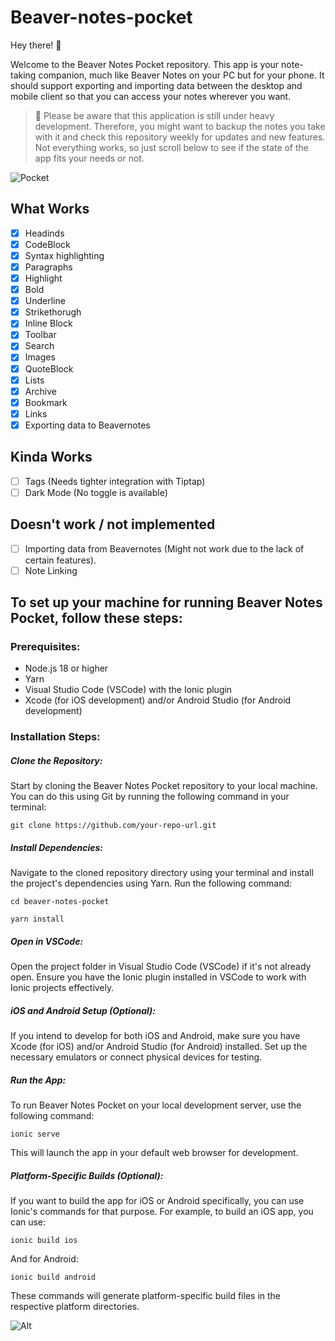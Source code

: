 # Beaver-notes-pocket

Hey there! 👋 

Welcome to the Beaver Notes Pocket repository. This app is your note-taking companion, much like Beaver Notes on your PC but for your phone. It should support exporting and importing data between the desktop and mobile client so that you can access your notes wherever you want.

> 🔩 Please be aware that this application is still under heavy development. Therefore, you might want to backup the notes you take with it and check this repository weekly for updates and new features. Not everything works, so just scroll below to see if the state of the app fits your needs or not.

![Pocket](https://github.com/Daniele-rolli/Beaver-notes-pocket/assets/67503004/a8f4b024-6893-4c3e-a588-c4fe8fd2c6ba)

## What Works 

- [x] Headinds
- [x] CodeBlock
- [x] Syntax highlighting
- [x] Paragraphs
- [x] Highlight
- [x] Bold
- [x] Underline
- [x] Strikethorugh
- [x] Inline Block
- [x] Toolbar
- [x] Search
- [x] Images
- [x] QuoteBlock
- [x] Lists
- [x] Archive
- [x] Bookmark
- [x] Links
- [x] Exporting data to Beavernotes 
      
## Kinda Works
- [ ] Tags (Needs tighter integration with Tiptap)
- [ ] Dark Mode (No toggle is available)

## Doesn't work / not implemented 

- [ ] Importing data from Beavernotes (Might not work due to the lack of certain features).
- [ ] Note Linking

## To set up your machine for running Beaver Notes Pocket, follow these steps:

### Prerequisites:

- Node.js 18 or higher
- Yarn
- Visual Studio Code (VSCode) with the Ionic plugin
- Xcode (for iOS development) and/or Android Studio (for Android development)

### Installation Steps:

##### Clone the Repository: 
Start by cloning the Beaver Notes Pocket repository to your local machine. You can do this using Git by running the following command in your terminal:
```
git clone https://github.com/your-repo-url.git
```
##### Install Dependencies: 
Navigate to the cloned repository directory using your terminal and install the project's dependencies using Yarn. Run the following command:
```
cd beaver-notes-pocket
```
```
yarn install
```
##### Open in VSCode: 
Open the project folder in Visual Studio Code (VSCode) if it's not already open. Ensure you have the Ionic plugin installed in VSCode to work with Ionic projects effectively.

##### iOS and Android Setup (Optional): 
If you intend to develop for both iOS and Android, make sure you have Xcode (for iOS) and/or Android Studio (for Android) installed. Set up the necessary emulators or connect physical devices for testing.
##### Run the App: 
To run Beaver Notes Pocket on your local development server, use the following command:
```
ionic serve
```
This will launch the app in your default web browser for development.
##### Platform-Specific Builds (Optional): 
If you want to build the app for iOS or Android specifically, you can use Ionic's commands for that purpose. For example, to build an iOS app, you can use:
```
ionic build ios
```
And for Android:
```
ionic build android
```
These commands will generate platform-specific build files in the respective platform directories.

![Alt](https://repobeats.axiom.co/api/embed/abb7d5b9c7ad81ba2e76f249b607361b00150616.svg "Repobeats analytics image")
